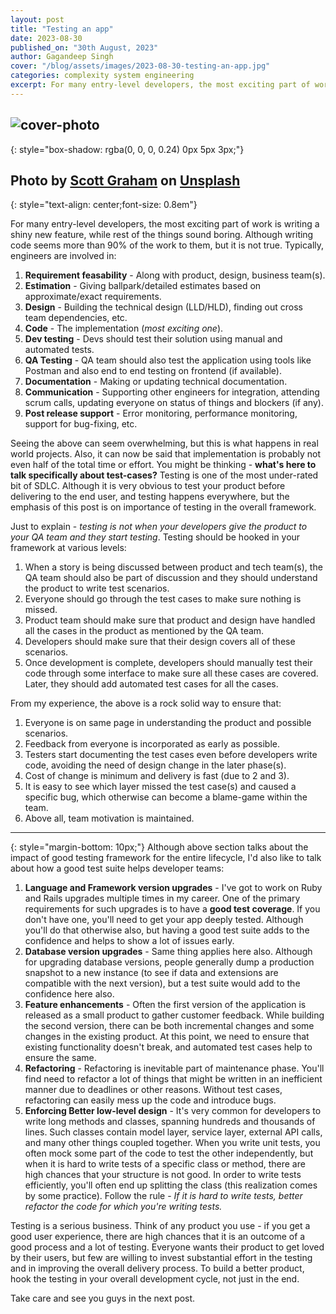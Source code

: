 ```yaml
---
layout: post
title: "Testing an app"
date: 2023-08-30
published_on: "30th August, 2023"
author: Gagandeep Singh
cover: "/blog/assets/images/2023-08-30-testing-an-app.jpg"
categories: complexity system engineering
excerpt: For many entry-level developers, the most exciting part of work is writing a shiny new feature, while rest of the things sound boring. Although writing code seems more than 90% of the work to them, but it is not true.
---
```


![cover-photo](/blog/assets/images/2023-08-30-why-write-tests.jpg)
---
{: style="box-shadow: rgba(0, 0, 0, 0.24) 0px 5px 3px;"}

Photo by <a href="https://unsplash.com/@homajob?utm_source=unsplash&utm_medium=referral&utm_content=creditCopyText">Scott Graham</a> on <a href="https://unsplash.com/photos/5fNmWej4tAA?utm_source=unsplash&utm_medium=referral&utm_content=creditCopyText">Unsplash</a>
---
{: style="text-align: center;font-size: 0.8em"}

For many entry-level developers, the most exciting part of work is writing a shiny new feature, while rest of the things sound boring. Although writing code seems more than 90% of the work to them, but it is not true. Typically, engineers are involved in:
1. **Requirement feasability** - Along with product, design, business team(s).
2. **Estimation** - Giving ballpark/detailed estimates based on approximate/exact requirements.
3. **Design** - Building the technical design (LLD/HLD), finding out cross team dependencies, etc.
4. **Code** - The implementation (_most exciting one_).
5. **Dev testing** - Devs should test their solution using manual and automated tests.
6. **QA Testing** - QA team should also test the application using tools like Postman and also end to end testing on frontend (if available).
7. **Documentation** - Making or updating technical documentation.
7. **Communication** - Supporting other engineers for integration, attending scrum calls, updating everyone on status of things and blockers (if any).
8. **Post release support** - Error monitoring, performance monitoring, support for bug-fixing, etc.

Seeing the above can seem overwhelming, but this is what happens in real world projects. Also, it can now be said that implementation is probably not even half of the total time or effort. You might be thinking - **what's here to talk specifically about test-cases?** Testing is one of the most under-rated bit of SDLC. Although it is very obvious to test your product before delivering to the end user, and testing happens everywhere, but the emphasis of this post is on importance of testing in the overall framework.

Just to explain - *testing is not when your developers give the product to your QA team and they start testing*. Testing should be hooked in your framework at various levels:
1. When a story is being discussed between product and tech team(s), the QA team should also be part of discussion and they should understand the product to write test scenarios.
2. Everyone should go through the test cases to make sure nothing is missed.
3. Product team should make sure that product and design have handled all the cases in the product as mentioned by the QA team.
4. Developers should make sure that their design covers all of these scenarios.
5. Once development is complete, developers should manually test their code through some interface to make sure all these cases are covered. Later, they should add automated test cases for all the cases.

From my experience, the above is a rock solid way to ensure that:
1. Everyone is on same page in understanding the product and possible scenarios.
2. Feedback from everyone is incorporated as early as possible.
3. Testers start documenting the test cases even before developers write code, avoiding the need of design change in the later phase(s).
4. Cost of change is minimum and delivery is fast (due to 2 and 3).
5. It is easy to see which layer missed the test case(s) and caused a specific bug, which otherwise can become a blame-game within the team.
6. Above all, team motivation is maintained.

---
{: style="margin-bottom: 10px;"}
Although above section talks about the impact of good testing framework for the entire lifecycle, I'd also like to talk about how a good test suite helps developer teams:

1. **Language and Framework version upgrades** - I've got to work on Ruby and Rails upgrades multiple times in my career. One of the primary requirements for such upgrades is to have a **good test coverage**. If you don't have one, you'll need to get your app deeply tested. Although you'll do that otherwise also, but having a good test suite adds to the confidence and helps to show a lot of issues early.
2. **Database version upgrades** - Same thing applies here also. Although for upgrading database versions, people generally dump a production snapshot to a new instance (to see if data and extensions are compatible with the next version), but a test suite would add to the confidence here also.
3. **Feature enhancements** - Often the first version of the application is released as a small product to gather customer feedback. While building the second version, there can be both incremental changes and some changes in the existing product. At this point, we need to ensure that existing functionality doesn't break, and automated test cases help to ensure the same.
4. **Refactoring** - Refactoring is inevitable part of maintenance phase. You'll find need to refactor a lot of things that might be written in an inefficient manner due to deadlines or other reasons. Without test cases, refactoring can easily mess up the code and introduce bugs.
5. **Enforcing Better low-level design** - It's very common for developers to write long methods and classes, spanning hundreds and thousands of lines. Such classes contain model layer, service layer, external API calls, and many other things coupled together. When you write unit tests, you often mock some part of the code to test the other independently, but when it is hard to write tests of a specific class or method, there are high chances that your structure is not good. In order to write tests efficiently, you'll often end up splitting the class (this realization comes by some practice). Follow the rule - *If it is hard to write tests, better refactor the code for which you're writing tests.*

Testing is a serious business. Think of any product you use - if you get a good user experience, there are high chances that it is an outcome of a good process and a lot of testing. Everyone wants their product to get loved by their users, but few are willing to invest substantial effort in the testing and in improving the overall delivery process. To build a better product, hook the testing in your overall development cycle, not just in the end.



Take care and see you guys in the next post.


